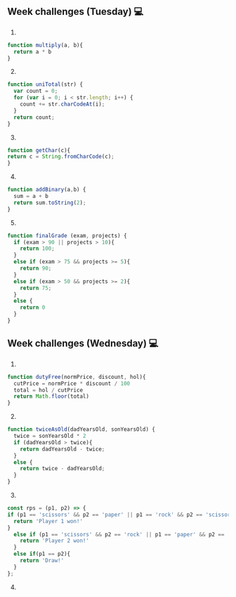 ## Week challenges (Tuesday) 💻
1. 
```javascript
function multiply(a, b){
  return a * b
}
```
2. 
```javascript
function uniTotal(str) {
  var count = 0;
  for (var i = 0; i < str.length; i++) {
    count += str.charCodeAt(i);
  }
  return count;
}
```
3. 
```javascript
function getChar(c){
return c = String.fromCharCode(c);
}
```
4. 
```javascript
function addBinary(a,b) {
  sum = a + b
  return sum.toString(2);
}
```
5. 
```javascript
function finalGrade (exam, projects) {
  if (exam > 90 || projects > 10){
    return 100;
  }
  else if (exam > 75 && projects >= 5){
    return 90;
  }
  else if (exam > 50 && projects >= 2){
    return 75;
  }
  else {
    return 0
  }
}
```
## Week challenges (Wednesday) 💻
1. 
```javascript
function dutyFree(normPrice, discount, hol){
  cutPrice = normPrice * discount / 100
  total = hol / cutPrice
  return Math.floor(total)
}
```
2. 
```javascript
function twiceAsOld(dadYearsOld, sonYearsOld) {
  twice = sonYearsOld * 2
  if (dadYearsOld > twice){
    return dadYearsOld - twice;
  }
  else {
    return twice - dadYearsOld;
  }
}
```
3. 
```javascript
const rps = (p1, p2) => {
if (p1 == 'scissors' && p2 == 'paper' || p1 == 'rock' && p2 == 'scissors' || p1 == 'paper' && p2 == 'rock'){
  return 'Player 1 won!'
}
  else if (p1 == 'scissors' && p2 == 'rock' || p1 == 'paper' && p2 == 'scissors' || p1 == 'rock' && p2 == 'paper'){
    return 'Player 2 won!'
  }
  else if(p1 == p2){
    return 'Draw!'
  }
};
```
4. 
```javascript
